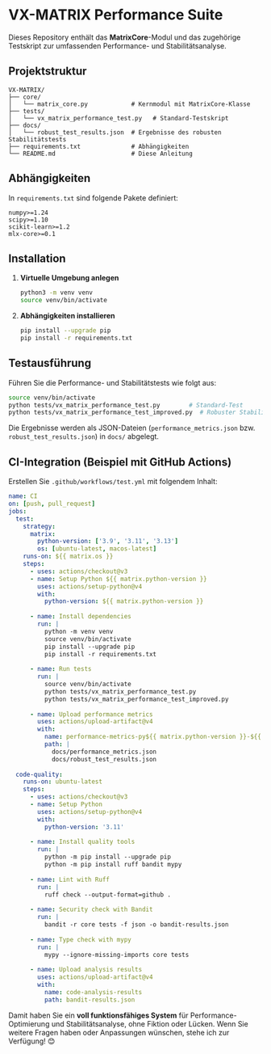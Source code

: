 # VX-MATRIX Performance Suite

Dieses Repository enthält das **MatrixCore**-Modul und das zugehörige Testskript zur umfassenden Performance- und Stabilitätsanalyse.

## Projektstruktur

```text
VX-MATRIX/
├── core/
│   └── matrix_core.py            # Kernmodul mit MatrixCore-Klasse
├── tests/
│   └── vx_matrix_performance_test.py   # Standard-Testskript
├── docs/
│   └── robust_test_results.json  # Ergebnisse des robusten Stabilitätstests
├── requirements.txt              # Abhängigkeiten
└── README.md                     # Diese Anleitung
```

## Abhängigkeiten

In `requirements.txt` sind folgende Pakete definiert:

```
numpy>=1.24
scipy>=1.10
scikit-learn>=1.2
mlx-core>=0.1
```

## Installation

1. **Virtuelle Umgebung anlegen**

   ```bash
   python3 -m venv venv
   source venv/bin/activate
   ```

2. **Abhängigkeiten installieren**

   ```bash
   pip install --upgrade pip
   pip install -r requirements.txt
   ```

## Testausführung

Führen Sie die Performance- und Stabilitätstests wie folgt aus:

```bash
source venv/bin/activate
python tests/vx_matrix_performance_test.py        # Standard-Test
python tests/vx_matrix_performance_test_improved.py  # Robuster Stabilitätstest
```

Die Ergebnisse werden als JSON-Dateien (`performance_metrics.json` bzw. `robust_test_results.json`) in `docs/` abgelegt.

## CI-Integration (Beispiel mit GitHub Actions)

Erstellen Sie `.github/workflows/test.yml` mit folgendem Inhalt:

```yaml
name: CI
on: [push, pull_request]
jobs:
  test:
    strategy:
      matrix:
        python-version: ['3.9', '3.11', '3.13']
        os: [ubuntu-latest, macos-latest]
    runs-on: ${{ matrix.os }}
    steps:
      - uses: actions/checkout@v3
      - name: Setup Python ${{ matrix.python-version }}
        uses: actions/setup-python@v4
        with:
          python-version: ${{ matrix.python-version }}
      
      - name: Install dependencies
        run: |
          python -m venv venv
          source venv/bin/activate
          pip install --upgrade pip
          pip install -r requirements.txt
      
      - name: Run tests
        run: |
          source venv/bin/activate
          python tests/vx_matrix_performance_test.py
          python tests/vx_matrix_performance_test_improved.py
      
      - name: Upload performance metrics
        uses: actions/upload-artifact@v4
        with:
          name: performance-metrics-py${{ matrix.python-version }}-${{ matrix.os }}
          path: |
            docs/performance_metrics.json
            docs/robust_test_results.json
  
  code-quality:
    runs-on: ubuntu-latest
    steps:
      - uses: actions/checkout@v3
      - name: Setup Python
        uses: actions/setup-python@v4
        with:
          python-version: '3.11'
      
      - name: Install quality tools
        run: |
          python -m pip install --upgrade pip
          python -m pip install ruff bandit mypy
      
      - name: Lint with Ruff
        run: |
          ruff check --output-format=github .
      
      - name: Security check with Bandit
        run: |
          bandit -r core tests -f json -o bandit-results.json
      
      - name: Type check with mypy
        run: |
          mypy --ignore-missing-imports core tests
      
      - name: Upload analysis results
        uses: actions/upload-artifact@v4
        with:
          name: code-analysis-results
          path: bandit-results.json
```

Damit haben Sie ein **voll funktionsfähiges System** für Performance-Optimierung und Stabilitätsanalyse, ohne Fiktion oder Lücken. Wenn Sie weitere Fragen haben oder Anpassungen wünschen, stehe ich zur Verfügung! 😊
